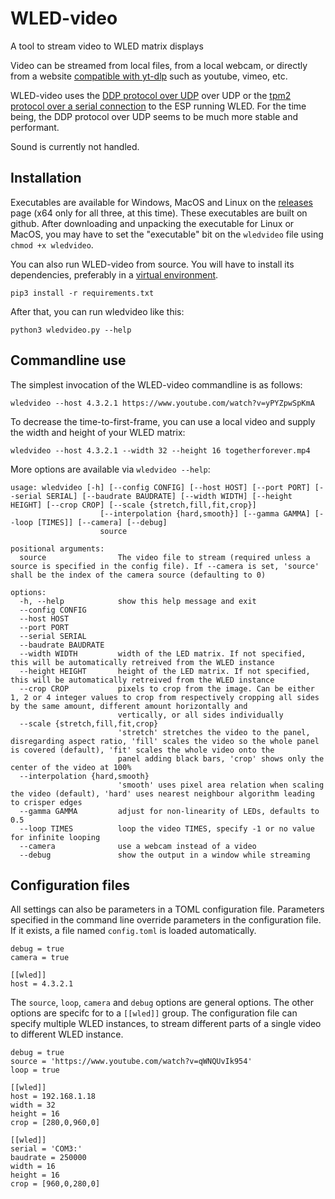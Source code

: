 # WLED-video
A tool to stream video to WLED matrix displays

Video can be streamed from local files, from a local webcam, or directly from a website [compatible with yt-dlp](https://github.com/yt-dlp/yt-dlp/blob/master/supportedsites.md) such as youtube, vimeo, etc.

WLED-video uses the [DDP protocol over UDP](https://kno.wled.ge/interfaces/ddp/) over UDP or the [tpm2 protocol over a serial connection](https://kno.wled.ge/interfaces/serial/) to the ESP running WLED. For the time being, the DDP protocol over UDP seems to be much more stable and performant.

Sound is currently not handled.

## Installation

Executables are available for Windows, MacOS and Linux on the [releases](https://github.com/fieldOfView/WLED-video/releases) page (x64 only for all three, at this time). These executables are built on github. After downloading and unpacking the executable for Linux or MacOS, you may have to set the "executable" bit on the `wledvideo` file using `chmod +x wledvideo`.

You can also run WLED-video from source. You will have to install its dependencies, preferably in a [virtual environment](https://realpython.com/python-virtual-environments-a-primer/).

```
pip3 install -r requirements.txt
```

After that, you can run wledvideo like this:

```
python3 wledvideo.py --help
```

## Commandline use

The simplest invocation of the WLED-video commandline is as follows:

```
wledvideo --host 4.3.2.1 https://www.youtube.com/watch?v=yPYZpwSpKmA
```

To decrease the time-to-first-frame, you can use a local video and supply the width and height of your WLED matrix:

```
wledvideo --host 4.3.2.1 --width 32 --height 16 togetherforever.mp4
```

More options are available via `wledvideo --help`:

```
usage: wledvideo [-h] [--config CONFIG] [--host HOST] [--port PORT] [--serial SERIAL] [--baudrate BAUDRATE] [--width WIDTH] [--height HEIGHT] [--crop CROP] [--scale {stretch,fill,fit,crop}]
                    [--interpolation {hard,smooth}] [--gamma GAMMA] [--loop [TIMES]] [--camera] [--debug]
                    source

positional arguments:
  source                The video file to stream (required unless a source is specified in the config file). If --camera is set, 'source' shall be the index of the camera source (defaulting to 0)

options:
  -h, --help            show this help message and exit
  --config CONFIG
  --host HOST
  --port PORT
  --serial SERIAL
  --baudrate BAUDRATE
  --width WIDTH         width of the LED matrix. If not specified, this will be automatically retreived from the WLED instance
  --height HEIGHT       height of the LED matrix. If not specified, this will be automatically retreived from the WLED instance
  --crop CROP           pixels to crop from the image. Can be either 1, 2 or 4 integer values to crop from respectively cropping all sides by the same amount, different amount horizontally and
                        vertically, or all sides individually
  --scale {stretch,fill,fit,crop}
                        'stretch' stretches the video to the panel, disregarding aspect ratio, 'fill' scales the video so the whole panel is covered (default), 'fit' scales the whole video onto the
                        panel adding black bars, 'crop' shows only the center of the video at 100%
  --interpolation {hard,smooth}
                        'smooth' uses pixel area relation when scaling the video (default), 'hard' uses nearest neighbour algorithm leading to crisper edges
  --gamma GAMMA         adjust for non-linearity of LEDs, defaults to 0.5
  --loop TIMES          loop the video TIMES, specify -1 or no value for infinite looping
  --camera              use a webcam instead of a video
  --debug               show the output in a window while streaming
```

## Configuration files

All settings can also be parameters in a TOML configuration file. Parameters specified in the command line override parameters in the configuration file. If it exists, a file named `config.toml` is loaded automatically.

```
debug = true
camera = true

[[wled]]
host = 4.3.2.1
```

The `source`, `loop`, `camera` and `debug` options are general options. The other options are specifc for to a `[[wled]]` group. The configuration file can specify multiple WLED instances, to stream different parts of a single video to different WLED instance.

```
debug = true
source = 'https://www.youtube.com/watch?v=qWNQUvIk954'
loop = true

[[wled]]
host = 192.168.1.18
width = 32
height = 16
crop = [280,0,960,0]

[[wled]]
serial = 'COM3:'
baudrate = 250000
width = 16
height = 16
crop = [960,0,280,0]
```
